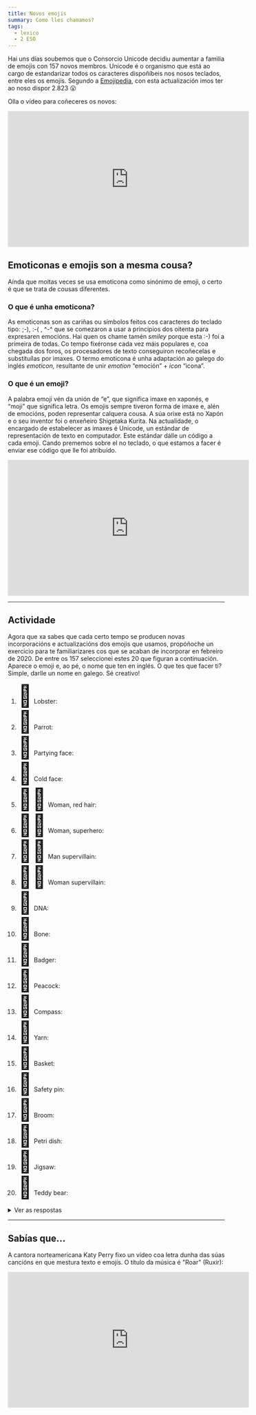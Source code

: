 ```yaml
---
title: Novos emojis
summary: Como lles chamamos?
tags:
  - lexico
  - 2 ESO
---
```

Hai uns días soubemos que o Consorcio Unicode decidiu aumentar a familia de
emojis con 157 novos membros. Unicode é o organismo que está ao cargo de
estandarizar todos os caracteres dispoñíbeis nos nosos teclados, entre eles os
emojis. Segundo a [Emojipedia](https://emojipedia.org/), con esta actualización
imos ter ao noso dispor 2.823 😮

Olla o vídeo para coñeceres os novos:

<iframe width="560" height="315" src="https://www.youtube.com/embed/5qLDBQ583Y8?si=gRbKP3BobsVcBB17" title="YouTube video player" frameborder="0" allow="accelerometer; autoplay; clipboard-write; encrypted-media; gyroscope; picture-in-picture; web-share" allowfullscreen></iframe>

## Emoticonas e emojis son a mesma cousa?

Aínda que moitas veces se usa emoticona como sinónimo de emoji, o certo é que
se trata de cousas diferentes.

### O que é unha emoticona?

As emoticonas son as cariñas ou símbolos feitos cos caracteres do teclado tipo:
;-), :-( , ^-^ que se comezaron a usar a principios dos oitenta para expresaren
emocións. Hai quen os chame tamén *smiley* porque esta :-) foi a primeira de
todas. Co tempo fixéronse cada vez máis populares e, coa chegada dos foros, os
procesadores de texto conseguiron recoñecelas e substituílas por imaxes. O termo
emoticona é unha adaptación ao galego do inglés *emoticon,* resultante de unir
*emotion* “emoción” + *icon* “icona”.

### O que é un emoji?

A palabra emoji vén da unión de “e”, que significa imaxe en xaponés, e “moji”
que significa letra. Os emojis sempre tiveron forma de imaxe e, alén de
emocións, poden representar calquera cousa. A súa orixe está no Xapón e o seu
inventor foi o enxeñeiro Shigetaka Kurita. Na actualidade, o encargado de
estabelecer as imaxes é Unicode, un estándar de representación de texto en
computador. Este estándar dálle un código a cada emoji. Cando prememos sobre el
no teclado, o que estamos a facer é enviar ese código que lle foi atribuído.

<iframe width="560" height="315" src="https://www.youtube.com/embed/lhbslkj-Jv4" frameborder="0" allow="accelerometer; autoplay; encrypted-media; gyroscope; picture-in-picture" allowfullscreen></iframe>

- - -

## Actividade

Agora que xa sabes que cada certo tempo se producen novas incorporacións e
actualizacións dos emojis que usamos, propóñoche un exercicio para te familiarizares
cos que se acaban de incorporar en febreiro de 2020. De entre os 157 seleccionei
estes 20 que figuran a continuación. Aparece o emoji e, ao pé, o nome que ten en
inglés. O que tes que facer ti? Simple, darlle un nome en galego. Sé creativo!

<ol>
<li><span style="font-size:50px">🦞</span> Lobster: </li>
<li><span style="font-size:50px">🦜</span> Parrot: </li>
<li><span style="font-size:50px">🥳</span> Partying face: </li>
<li><span style="font-size:50px">🥶</span> Cold face: </li>
<li><span style="font-size:50px">👩‍🦰</span> Woman, red hair: </li>
<li><span style="font-size:50px">🦸‍♀️</span> Woman, superhero: </li>
<li><span style="font-size:50px">🦹‍♂️</span> Man supervillain: </li>
<li><span style="font-size:50px">🦹‍♀️</span> Woman supervillain:</li>
<li><span style="font-size:50px">🧬</span> DNA:  </li>
<li><span style="font-size:50px">🦴</span> Bone:  </li>
<li><span style="font-size:50px">🦡</span> Badger:</li>
<li><span style="font-size:50px">🦚</span> Peacock:</li>
<li><span style="font-size:50px">🧭</span> Compass:</li>
<li><span style="font-size:50px">🧶</span> Yarn:</li>
<li><span style="font-size:50px">🧺</span> Basket:</li>
<li><span style="font-size:50px">🧷</span> Safety pin: </li>
<li><span style="font-size:50px">🧹</span> Broom: </li>
<li><span style="font-size:50px">🧫</span> Petri dish:</li>
<li><span style="font-size:50px">🧩</span> Jigsaw:</li>
<li><span style="font-size:50px">🧸</span> Teddy bear:</li>
</ol>

<details> <summary>Ver as respostas</summary>
<ol>
<li><span style="font-size:50px">🦞</span> Lobster: lagosta </li>
<li><span style="font-size:50px">🦜</span> Parrot: papagaio </li>
<li><span style="font-size:50px">🥳</span> Partying face: cariña de festa ou cariña festeira </li>
<li><span style="font-size:50px">🥶</span> Cold face: cariña de frío ou cariña friorenta </li>
<li><span style="font-size:50px">👩‍🦰</span> Woman, red hair: roiba ou rubia </li>
<li><span style="font-size:50px">🦸‍♀️</span> Woman, superhero: superheroína </li>
<li><span style="font-size:50px">🦹‍♂️</span> Man supervillain: supervilán </li>
<li><span style="font-size:50px">🦹‍♀️</span> Woman supervillain: supervilá </li>
<li><span style="font-size:50px">🧬</span> DNA: ADN </li>
<li><span style="font-size:50px">🦴</span> Bone: óso </li>
<li><span style="font-size:50px">🦡</span> Badger: teixugo </li>
<li><span style="font-size:50px">🦚</span> Peacock: pavón </li>
<li><span style="font-size:50px">🧭</span> Compass: compás </li>
<li><span style="font-size:50px">🧶</span> Yarn: nobelo </li>
<li><span style="font-size:50px">🧺</span> Basket: cesta </li>
<li><span style="font-size:50px">🧷</span> Safety pin: prendedor </li>
<li><span style="font-size:50px">🧹</span> Broom: vasoira </li>
<li><span style="font-size:50px">🧫</span> Petri dish: placa de Petri </li>
<li><span style="font-size:50px">🧩</span> Jigsaw: quebracabezas </li>
<li><span style="font-size:50px">🧸</span> Teddy bear: osiño de peluche </li>
</ol>

</details>

- - -

## Sabías que...

A cantora norteamericana Katy Perry fixo un vídeo coa letra dunha das súas
cancións en que mestura texto e emojis. O título da música é "Roar" (Ruxir):

<iframe width="560" height="315" src="https://www.youtube.com/embed/e9SeJIgWRPk" frameborder="0" allow="accelerometer; autoplay; encrypted-media; gyroscope; picture-in-picture" allowfullscreen></iframe>
